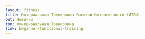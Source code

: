 ```yaml
---
layout: fitness
title: Интервальная Тренировка Высокой Интенсивности (ИТВИ)
but: Новички
ton: Функциональная Тренировка
link: beginner/functional-training
---
```

